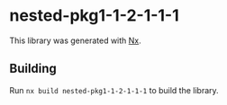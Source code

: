 # nested-pkg1-1-2-1-1-1

This library was generated with [Nx](https://nx.dev).

## Building

Run `nx build nested-pkg1-1-2-1-1-1` to build the library.
